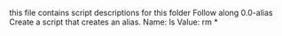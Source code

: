 this file contains script descriptions for this folder Follow along 0.0-alias Create a script that creates an alias. Name: ls Value: rm *
